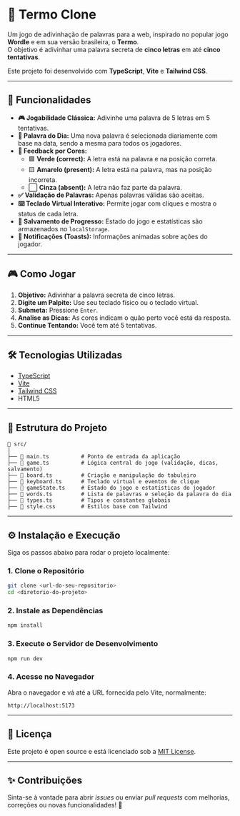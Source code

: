 # 🎯 Termo Clone

Um jogo de adivinhação de palavras para a web, inspirado no popular jogo **Wordle** e em sua versão brasileira, o **Termo**.  
O objetivo é adivinhar uma palavra secreta de **cinco letras** em até **cinco tentativas**.

Este projeto foi desenvolvido com **TypeScript**, **Vite** e **Tailwind CSS**.

---

## 🚀 Funcionalidades

- **🎮 Jogabilidade Clássica:** Adivinhe uma palavra de 5 letras em 5 tentativas.
- **📆 Palavra do Dia:** Uma nova palavra é selecionada diariamente com base na data, sendo a mesma para todos os jogadores.
- **🎨 Feedback por Cores:**  
  - 🟩 **Verde (correct):** A letra está na palavra e na posição correta.  
  - 🟨 **Amarelo (present):** A letra está na palavra, mas na posição incorreta.  
  - ⬜ **Cinza (absent):** A letra não faz parte da palavra.
- **✅ Validação de Palavras:** Apenas palavras válidas são aceitas.
- **⌨️ Teclado Virtual Interativo:** Permite jogar com cliques e mostra o status de cada letra.
- **💾 Salvamento de Progresso:** Estado do jogo e estatísticas são armazenados no `localStorage`.
- **🔔 Notificações (Toasts):** Informações animadas sobre ações do jogador.

---

## 🎮 Como Jogar

1. **Objetivo:** Adivinhar a palavra secreta de cinco letras.
2. **Digite um Palpite:** Use seu teclado físico ou o teclado virtual.
3. **Submeta:** Pressione `Enter`.
4. **Analise as Dicas:** As cores indicam o quão perto você está da resposta.
5. **Continue Tentando:** Você tem até 5 tentativas.

---

## 🛠️ Tecnologias Utilizadas

- [TypeScript](https://www.typescriptlang.org/)
- [Vite](https://vitejs.dev/)
- [Tailwind CSS](https://tailwindcss.com/)
- HTML5

---

## 📂 Estrutura do Projeto

```
📁 src/
│
├── 📄 main.ts          # Ponto de entrada da aplicação
├── 📄 game.ts          # Lógica central do jogo (validação, dicas, salvamento)
├── 📄 board.ts         # Criação e manipulação do tabuleiro
├── 📄 keyboard.ts      # Teclado virtual e eventos de clique
├── 📄 gameState.ts     # Estado do jogo e estatísticas do jogador
├── 📄 words.ts         # Lista de palavras e seleção da palavra do dia
├── 📄 types.ts         # Tipos e constantes globais
├── 📄 style.css        # Estilos base com Tailwind
```

---

## ⚙️ Instalação e Execução

Siga os passos abaixo para rodar o projeto localmente:

### 1. Clone o Repositório

```bash
git clone <url-do-seu-repositorio>
cd <diretorio-do-projeto>
```

### 2. Instale as Dependências

```bash
npm install
```

### 3. Execute o Servidor de Desenvolvimento

```bash
npm run dev
```

### 4. Acesse no Navegador

Abra o navegador e vá até a URL fornecida pelo Vite, normalmente:

```
http://localhost:5173
```

---

## 📜 Licença

Este projeto é open source e está licenciado sob a [MIT License](LICENSE).

---

## ✨ Contribuições

Sinta-se à vontade para abrir *issues* ou enviar *pull requests* com melhorias, correções ou novas funcionalidades! 🚀
